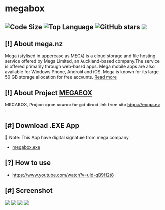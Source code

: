 # megabox
![Code Size](https://img.shields.io/github/languages/code-size/aliilapro/megabox) ![Top Language](https://img.shields.io/github/languages/top/aliilapro/megabox) ![GitHub stars](https://img.shields.io/github/stars/aliilapro/megabox) ![](https://img.shields.io/badge/The%20Long%20Hope-%F0%9F%98%8E%E2%9C%8C-green)
--------------------------------------------------------------------
## [!] About mega.nz
Mega (stylised in uppercase as MEGA) is a cloud storage and file hosting service offered by Mega Limited, an Auckland-based company.The service is offered primarily through web-based apps. Mega mobile apps are also available for Windows Phone, Android and iOS. Mega is known for its large 50 GB storage allocation for free accounts. [Read more](https://en.wikipedia.org/wiki/Mega_(service))

## [!] About Project [MEGABOX](https://github.com/ALIILAPRO/megabox)
MEGABOX, Project open source for get direct link from site https://mega.nz .

## [#] Download .EXE App
🔑 Note: This App have digital signature from mega company.

- [megabox.exe](http://bayanbox.ir/download/4988000854154271700/megabox.zip)

## [?] How to use
- https://www.youtube.com/watch?v=uId-qB9H2t8

## [#] Screenshot
![](https://github.com/ALIILAPRO/megabox/blob/master/Sc/sc%20(1).png)
![](https://github.com/ALIILAPRO/megabox/blob/master/Sc/sc%20(2).png)
![](https://github.com/ALIILAPRO/megabox/blob/master/Sc/sc%20(3).png)
![](https://github.com/ALIILAPRO/megabox/blob/master/Sc/sc%20(4).png)
